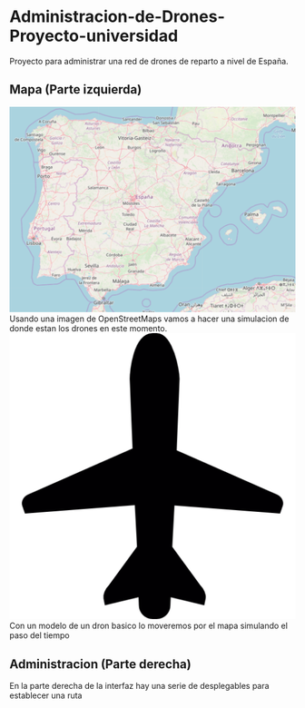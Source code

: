 # Administracion-de-Drones-Proyecto-universidad
Proyecto para administrar una red de drones de reparto a nivel de España.
## Mapa (Parte izquierda)
![Alt text](mapa.PNG?raw=true "Title")
Usando una imagen de OpenStreetMaps vamos a hacer una simulacion de donde estan los drones en este momento.
![Alt text](14466.PNG?raw=true "Title")
Con un modelo de un dron basico lo moveremos por el mapa simulando el paso del tiempo
## Administracion (Parte derecha)
En la parte derecha de la interfaz hay una serie de desplegables para establecer una ruta